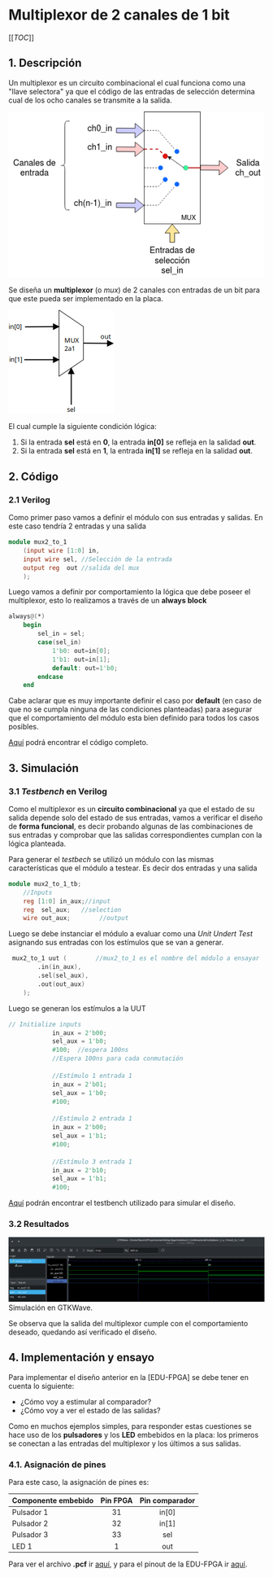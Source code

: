 # Multiplexor de 2 canales de 1 bit

[[_TOC_]]

## 1. Descripción

Un multiplexor es un circuito combinacional el cual funciona como una "llave selectora" ya que el código de las entradas de selección determina cual de los ocho canales se transmite a la salida. 

![representacion_MUX](.images/mux1.png)

Se diseña un **multiplexor** (o *mux*) de 2 canales con entradas de un bit para que este pueda ser implementado en la placa.

![diagrama_MUX8ch](.images/mux2.jpg)

El cual cumple la siguiente condición lógica:
1. Si la entrada **sel** está en **0**, la entrada **in[0]** se refleja en la salidad **out**.
2. Si la entrada **sel** está en **1**, la entrada **in[1]** se refleja en la salidad **out**.



## 2. Código

### 2.1 Verilog

Como primer paso vamos a definir el módulo con sus entradas y salidas. En este caso tendría 2 entradas y una salida

```Verilog
module mux2_to_1
    (input wire [1:0] in,
    input wire sel, //Selección de la entrada
    output reg  out //salida del mux
    );
```

Luego vamos a definir por comportamiento la lógica que debe poseer el multiplexor, esto lo realizamos a través de un **always block**

~~~Verilog
always@(*)
    begin
        sel_in = sel;
        case(sel_in)
            1'b0: out=in[0];
            1'b1: out=in[1];
            default: out=1'b0;
        endcase
    end
~~~
Cabe aclarar que es muy importante definir el caso por **default** (en caso de que no se cumpla ninguna de las condiciones planteadas) para asegurar que el comportamiento del módulo esta bien definido para todos los casos posibles.

[Aquí](mux2_to_1.v) podrá encontrar el código completo.

    
## 3. Simulación
### 3.1 *Testbench* en Verilog
Como el multiplexor es un **circuito combinacional** ya que el estado de su salida depende solo del estado de sus entradas, vamos a verificar el diseño de **forma funcional**, es decir probando algunas de las combinaciones de sus entradas y comprobar que las salidas correspondientes cumplan con la lógica planteada.

Para generar el *testbech* se utilizó un módulo con las mismas características que el módulo a testear. Es decir dos entradas y una salida

~~~ Verilog
module mux2_to_1_tb; 
    //Inputs
    reg [1:0] in_aux;//input
    reg  sel_aux;   //selection
    wire out_aux;        //output
~~~

Luego se debe instanciar el módulo a evaluar como una *Unit Undert Test* asignando sus entradas con los estímulos que se van a generar.

~~~ Verilog
 mux2_to_1 uut (        //mux2_to_1 es el nombre del módulo a ensayar
        .in(in_aux),
        .sel(sel_aux),
        .out(out_aux)
    );
~~~

Luego se generan los estímulos a la UUT

~~~Verilog
// Initialize inputs
            in_aux = 2'b00;
            sel_aux = 1'b0;
            #100;  //espera 100ns
            //Espera 100ns para cada conmutación
            
            //Estímulo 1 entrada 1
            in_aux = 2'b01;
            sel_aux = 1'b0;
            #100;

            //Estímulo 2 entrada 1
            in_aux = 2'b00;
            sel_aux = 1'b1;
            #100;

            //Estímulo 3 entrada 1
            in_aux = 2'b10;
            sel_aux = 1'b1;
            #100;
~~~

[Aquí](mux2_to_1_tb.v) podrán encontrar el testbench utilizado
para simular el diseño.

### 3.2 Resultados


![simulacion_MUX](.images/mux4.png)
<br>Simulación en GTKWave.

Se observa que la salida del multiplexor cumple con el
comportamiento deseado, quedando así verificado el diseño.

## 4. Implementación y ensayo

Para implementar el diseño anterior en la [EDU-FPGA] se debe tener en cuenta lo siguiente:
* ¿Cómo voy a estimular al comparador?
* ¿Cómo voy a ver el estado de las salidas? 

Como en muchos ejemplos simples, para responder estas cuestiones se hace uso de los **pulsadores** y los **LED** embebidos en la placa: los primeros se conectan a las entradas del multiplexor y los últimos a sus salidas. 

### 4.1. Asignación de pines

Para este caso, la asignación de pines es:

|  **Componente embebido**  |  **Pin FPGA**  |  **Pin comparador**  |
|:-------------|:----------------: |:-------------:|
|  Pulsador 1  |       31          |   in[0]       |
|  Pulsador 2  |       32          |   in[1]       |
|  Pulsador 3  |       33          |   sel         |
|  LED 1       |       1           |   out         |

Para ver el archivo **.pcf** ir [aquí](mux2_to_1.pcf), y para el pinout de la EDU-FPGA ir [aquí](https://github.com/ciaa/Hardware/blob/master/PCB/EDU-FPGA/Pinout/Pinout%20EDU%20FPGA.pdf).
